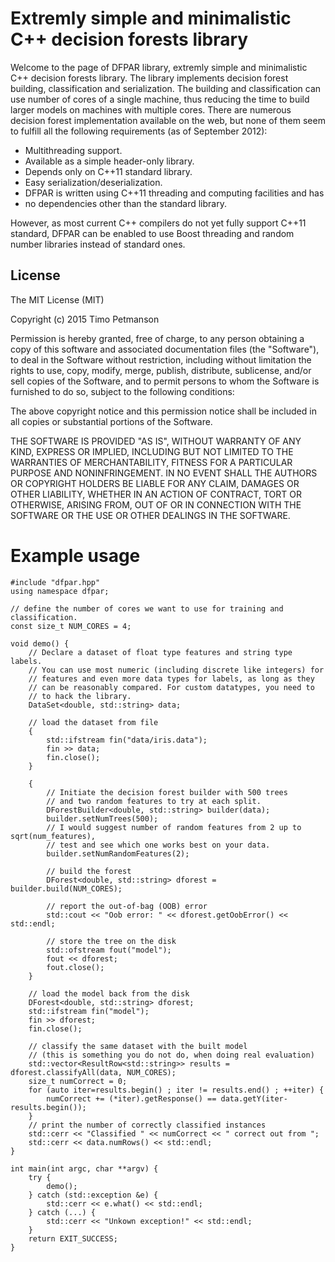 # Extremly simple and minimalistic C++ decision forests library

Welcome to the page of DFPAR library, extremly simple and minimalistic
C++ decision forests library. The library implements decision forest building,
classification and serialization. The building and classification can use
number of cores of a single machine, thus reducing the time to build larger
models on machines with multiple cores. There are numerous decision forest
implementation available on the web, but none of them seem to fulfill all
the following requirements (as of September 2012):

* Multithreading support.
* Available as a simple header-only library.
* Depends only on C++11 standard library.
* Easy serialization/deserialization.
* DFPAR is written using C++11 threading and computing facilities and has
* no dependencies other than the standard library.

However, as most current C++ compilers do not yet fully support C++11
standard, DFPAR can be enabled to use Boost threading and random number
libraries instead of standard ones.

## License

The MIT License (MIT)

Copyright (c) 2015 Timo Petmanson

Permission is hereby granted, free of charge, to any person obtaining a copy
of this software and associated documentation files (the "Software"), to deal
in the Software without restriction, including without limitation the rights
to use, copy, modify, merge, publish, distribute, sublicense, and/or sell
copies of the Software, and to permit persons to whom the Software is
furnished to do so, subject to the following conditions:

The above copyright notice and this permission notice shall be included in all
copies or substantial portions of the Software.

THE SOFTWARE IS PROVIDED "AS IS", WITHOUT WARRANTY OF ANY KIND, EXPRESS OR
IMPLIED, INCLUDING BUT NOT LIMITED TO THE WARRANTIES OF MERCHANTABILITY,
FITNESS FOR A PARTICULAR PURPOSE AND NONINFRINGEMENT. IN NO EVENT SHALL THE
AUTHORS OR COPYRIGHT HOLDERS BE LIABLE FOR ANY CLAIM, DAMAGES OR OTHER
LIABILITY, WHETHER IN AN ACTION OF CONTRACT, TORT OR OTHERWISE, ARISING FROM,
OUT OF OR IN CONNECTION WITH THE SOFTWARE OR THE USE OR OTHER DEALINGS IN THE
SOFTWARE.


# Example usage

```
#include "dfpar.hpp"
using namespace dfpar;

// define the number of cores we want to use for training and classification.
const size_t NUM_CORES = 4;

void demo() {
    // Declare a dataset of float type features and string type labels.
    // You can use most numeric (including discrete like integers) for
    // features and even more data types for labels, as long as they
    // can be reasonably compared. For custom datatypes, you need to
    // to hack the library.
    DataSet<double, std::string> data;

    // load the dataset from file
    {
        std::ifstream fin("data/iris.data");
        fin >> data;
        fin.close();
    }

    {
        // Initiate the decision forest builder with 500 trees
        // and two random features to try at each split.
        DForestBuilder<double, std::string> builder(data);
        builder.setNumTrees(500);
        // I would suggest number of random features from 2 up to sqrt(num_features),
        // test and see which one works best on your data.
        builder.setNumRandomFeatures(2);

        // build the forest
        DForest<double, std::string> dforest = builder.build(NUM_CORES);

        // report the out-of-bag (OOB) error
        std::cout << "Oob error: " << dforest.getOobError() << std::endl;

        // store the tree on the disk
        std::ofstream fout("model");
        fout << dforest;
        fout.close();
    }

    // load the model back from the disk
    DForest<double, std::string> dforest;
    std::ifstream fin("model");
    fin >> dforest;
    fin.close();

    // classify the same dataset with the built model
    // (this is something you do not do, when doing real evaluation)
    std::vector<ResultRow<std::string>> results = dforest.classifyAll(data, NUM_CORES);
    size_t numCorrect = 0;
    for (auto iter=results.begin() ; iter != results.end() ; ++iter) {
        numCorrect += (*iter).getResponse() == data.getY(iter-results.begin());
    }
    // print the number of correctly classified instances
    std::cerr << "Classified " << numCorrect << " correct out from ";
    std::cerr << data.numRows() << std::endl;
}

int main(int argc, char **argv) {
    try {   
        demo();
    } catch (std::exception &e) {
        std::cerr << e.what() << std::endl;
    } catch (...) {
        std::cerr << "Unkown exception!" << std::endl;
    }
    return EXIT_SUCCESS;
}
```